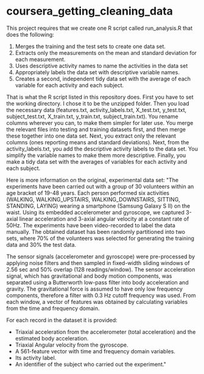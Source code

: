 coursera_getting_cleaning_data
==============================
This project requires that we create one R script called run_analysis.R that does the following: 
1. Merges the training and the test sets to create one data set. 
2. Extracts only the measurements on the mean and standard deviation for each measurement. 
3. Uses descriptive activity names to name the activities in the data set 
4. Appropriately labels the data set with descriptive variable names. 
5. Creates a second, independent tidy data set with the average of each variable for each activity and each subject.
 
That is what the R script listed in this repository does. First you have to set the working directory. I chose it to be the unzipped folder. Then you load the necessary data (features.txt, activity_labels.txt, X_test.txt, y_test.txt, subject_test.txt, X_train.txt, y_train.txt, subject_train.txt). You rename columns wherever you can, to make them simpler for later use. You merge the relevant files into testing and training datasets first, and then merge these together into one data set. Next, you extract only the relevant columns (ones reporting means and standard deviations). Next, from the activity_labels.txt, you add the descriptive activity labels to the data set. You simplify the variable names to make them more descriptive. Finally, you make a tidy data set with the averages of variables for each activity and each subject.

Here is more information on the original, experimental data set:
"The experiments have been carried out with a group of 30 volunteers within an age bracket of 19-48 years. Each person performed six activities (WALKING, WALKING_UPSTAIRS, WALKING_DOWNSTAIRS, SITTING, STANDING, LAYING) wearing a smartphone (Samsung Galaxy S II) on the waist. Using its embedded accelerometer and gyroscope, we captured 3-axial linear acceleration and 3-axial angular velocity at a constant rate of 50Hz. The experiments have been video-recorded to label the data manually. The obtained dataset has been randomly partitioned into two sets, where 70% of the volunteers was selected for generating the training data and 30% the test data.

The sensor signals (accelerometer and gyroscope) were pre-processed by applying noise filters and then sampled in fixed-width sliding windows of 2.56 sec and 50% overlap (128 readings/window). The sensor acceleration signal, which has gravitational and body motion components, was separated using a Butterworth low-pass filter into body acceleration and gravity. The gravitational force is assumed to have only low frequency components, therefore a filter with 0.3 Hz cutoff frequency was used. From each window, a vector of features was obtained by calculating variables from the time and frequency domain. 

For each record in the dataset it is provided: 
- Triaxial acceleration from the accelerometer (total acceleration) and the estimated body acceleration. 
- Triaxial Angular velocity from the gyroscope. 
- A 561-feature vector with time and frequency domain variables. 
- Its activity label. 
- An identifier of the subject who carried out the experiment."
